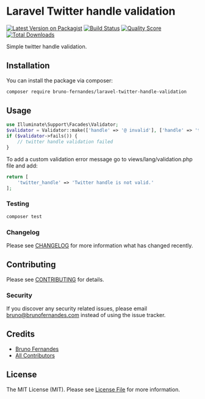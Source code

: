 # Laravel Twitter handle validation

[![Latest Version on Packagist](https://img.shields.io/packagist/v/bruno-fernandes/laravel-twitter-handle-validation.svg?style=flat-square)](https://packagist.org/packages/bruno-fernandes/laravel-twitter-handle-validation)
[![Build Status](https://img.shields.io/travis/bruno-fernandes/laravel-twitter-handle-validation/master.svg?style=flat-square)](https://travis-ci.org/bruno-fernandes/laravel-twitter-handle-validation)
[![Quality Score](https://img.shields.io/scrutinizer/g/bruno-fernandes/laravel-twitter-handle-validation.svg?style=flat-square)](https://scrutinizer-ci.com/g/bruno-fernandes/laravel-twitter-handle-validation)
[![Total Downloads](https://img.shields.io/packagist/dt/bruno-fernandes/laravel-twitter-handle-validation.svg?style=flat-square)](https://packagist.org/packages/bruno-fernandes/laravel-twitter-handle-validation)

Simple twitter handle validation.

## Installation

You can install the package via composer:

```bash
composer require bruno-fernandes/laravel-twitter-handle-validation
```

## Usage

``` php
use Illuminate\Support\Facades\Validator;
$validator = Validator::make(['handle' => '@ invalid'], ['handle' => 'twitter_handle']);
if ($validator->fails()) {
    // twitter handle validation failed
}
```

To add a custom validation error message go to views/lang/validation.php file and add:
``` php
return [
    'twitter_handle' => 'Twitter handle is not valid.'
];
```


### Testing

``` bash
composer test
```

### Changelog

Please see [CHANGELOG](CHANGELOG.md) for more information what has changed recently.

## Contributing

Please see [CONTRIBUTING](CONTRIBUTING.md) for details.

### Security

If you discover any security related issues, please email bruno@brunofernandes.com instead of using the issue tracker.

## Credits

- [Bruno Fernandes](https://github.com/bruno-fernandes)
- [All Contributors](../../contributors)

## License

The MIT License (MIT). Please see [License File](LICENSE.md) for more information.
